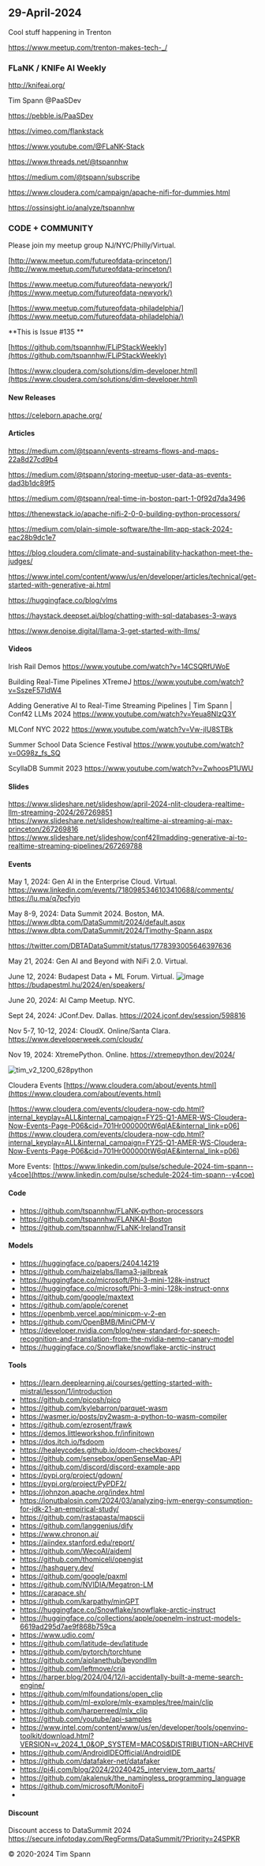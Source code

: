 ## 29-April-2024

Cool stuff happening in Trenton

https://www.meetup.com/trenton-makes-tech-_/

### FLaNK / KNIFe AI Weekly

http://knifeai.org/

Tim Spann @PaaSDev

https://pebble.is/PaaSDev

https://vimeo.com/flankstack

https://www.youtube.com/@FLaNK-Stack

https://www.threads.net/@tspannhw

https://medium.com/@tspann/subscribe

https://www.cloudera.com/campaign/apache-nifi-for-dummies.html

https://ossinsight.io/analyze/tspannhw


### CODE + COMMUNITY

Please join my meetup group NJ/NYC/Philly/Virtual. 

[http://www.meetup.com/futureofdata-princeton/](http://www.meetup.com/futureofdata-princeton/)

[https://www.meetup.com/futureofdata-newyork/](https://www.meetup.com/futureofdata-newyork/)

[https://www.meetup.com/futureofdata-philadelphia/](https://www.meetup.com/futureofdata-philadelphia/)



**This is Issue #135 **

[https://github.com/tspannhw/FLiPStackWeekly](https://github.com/tspannhw/FLiPStackWeekly)

[https://www.cloudera.com/solutions/dim-developer.html](https://www.cloudera.com/solutions/dim-developer.html)


#### New Releases

 https://celeborn.apache.org/


#### Articles

https://medium.com/@tspann/events-streams-flows-and-maps-22a8d27cd9b4

https://medium.com/@tspann/storing-meetup-user-data-as-events-dad3b1dc89f5

https://medium.com/@tspann/real-time-in-boston-part-1-0f92d7da3496

https://thenewstack.io/apache-nifi-2-0-0-building-python-processors/

https://medium.com/plain-simple-software/the-llm-app-stack-2024-eac28b9dc1e7

https://blog.cloudera.com/climate-and-sustainability-hackathon-meet-the-judges/

https://www.intel.com/content/www/us/en/developer/articles/technical/get-started-with-generative-ai.html

https://huggingface.co/blog/vlms

https://haystack.deepset.ai/blog/chatting-with-sql-databases-3-ways

https://www.denoise.digital/llama-3-get-started-with-llms/


#### Videos

Irish Rail Demos
https://www.youtube.com/watch?v=14CSQRfUWoE

Building Real-Time Pipelines
XTremeJ
https://www.youtube.com/watch?v=SszeF57IdW4

Adding Generative AI to Real-Time Streaming Pipelines | Tim Spann | Conf42 LLMs 2024
https://www.youtube.com/watch?v=Yeua8NlzQ3Y

MLConf NYC 2022
https://www.youtube.com/watch?v=Vw-jlU8STBk

Summer School Data Science Festival
https://www.youtube.com/watch?v=0G98z_fs_SQ

ScyllaDB Summit 2023
https://www.youtube.com/watch?v=ZwhoosP1UWU


#### Slides

https://www.slideshare.net/slideshow/april-2024-nlit-cloudera-realtime-llm-streaming-2024/267269851
https://www.slideshare.net/slideshow/realtime-ai-streaming-ai-max-princeton/267269816
https://www.slideshare.net/slideshow/conf42llmadding-generative-ai-to-realtime-streaming-pipelines/267269788


#### Events


May 1, 2024:  Gen AI in the Enterprise Cloud.  Virtual.
https://www.linkedin.com/events/7180985346103410688/comments/
https://lu.ma/q7pcfyjn

May 8-9, 2024: Data Summit 2024. Boston, MA.
https://www.dbta.com/DataSummit/2024/default.aspx
https://www.dbta.com/DataSummit/2024/Timothy-Spann.aspx

https://twitter.com/DBTADataSummit/status/1778393005646397636

May 21, 2024:  Gen AI and Beyond with NiFi 2.0.  Virtual.

June 12, 2024: Budapest Data + ML Forum. Virtual.
![image](https://github.com/tspannhw/FLiPStackWeekly/assets/18673814/f7c24719-5ab8-4b4f-87c5-26802234e3f0)
https://budapestml.hu/2024/en/speakers/

June 20, 2024:  AI Camp Meetup.   NYC.

Sept 24, 2024:  JConf.Dev. Dallas.
https://2024.jconf.dev/session/598816

Nov 5-7, 10-12, 2024:  CloudX.  Online/Santa Clara. https://www.developerweek.com/cloudx/

Nov 19, 2024: XtremePython. Online.
https://xtremepython.dev/2024/

![tim_v2_1200_628python](https://github.com/tspannhw/FLiPStackWeekly/assets/18673814/b41db3c7-d42c-42e1-924c-eff39cbdbab0)

Cloudera Events
[https://www.cloudera.com/about/events.html](https://www.cloudera.com/about/events.html)

[https://www.cloudera.com/events/cloudera-now-cdp.html?internal_keyplay=ALL&internal_campaign=FY25-Q1-AMER-WS-Cloudera-Now-Events-Page-P06&cid=701Hr000000tW6qIAE&internal_link=p06](https://www.cloudera.com/events/cloudera-now-cdp.html?internal_keyplay=ALL&internal_campaign=FY25-Q1-AMER-WS-Cloudera-Now-Events-Page-P06&cid=701Hr000000tW6qIAE&internal_link=p06)

More Events:
[https://www.linkedin.com/pulse/schedule-2024-tim-spann--y4coe](https://www.linkedin.com/pulse/schedule-2024-tim-spann--y4coe)


#### Code

* https://github.com/tspannhw/FLaNK-python-processors
* https://github.com/tspannhw/FLANKAI-Boston
* https://github.com/tspannhw/FLaNK-IrelandTransit

#### Models

* https://huggingface.co/papers/2404.14219
* https://github.com/haizelabs/llama3-jailbreak
* https://huggingface.co/microsoft/Phi-3-mini-128k-instruct
* https://huggingface.co/microsoft/Phi-3-mini-128k-instruct-onnx
* https://github.com/google/maxtext
* https://github.com/apple/corenet
* https://openbmb.vercel.app/minicpm-v-2-en
* https://github.com/OpenBMB/MiniCPM-V
* https://developer.nvidia.com/blog/new-standard-for-speech-recognition-and-translation-from-the-nvidia-nemo-canary-model
* https://huggingface.co/Snowflake/snowflake-arctic-instruct


#### Tools

* https://learn.deeplearning.ai/courses/getting-started-with-mistral/lesson/1/introduction
* https://github.com/picosh/pico
* https://github.com/kylebarron/parquet-wasm
* https://wasmer.io/posts/py2wasm-a-python-to-wasm-compiler
* https://github.com/ezrosent/frawk
* https://demos.littleworkshop.fr/infinitown
* https://dos.itch.io/fsdoom
* https://healeycodes.github.io/doom-checkboxes/
* https://github.com/sensebox/openSenseMap-API
* https://github.com/discord/discord-example-app
* https://pypi.org/project/gdown/
* https://pypi.org/project/PyPDF2/
* https://johnzon.apache.org/index.html
* https://ionutbalosin.com/2024/03/analyzing-jvm-energy-consumption-for-jdk-21-an-empirical-study/
* https://github.com/rastapasta/mapscii
* https://github.com/langgenius/dify
* https://www.chronon.ai/
* https://aiindex.stanford.edu/report/
* https://github.com/WecoAI/aideml
* https://github.com/thomiceli/opengist
* https://hashquery.dev/
* https://github.com/google/paxml
* https://github.com/NVIDIA/Megatron-LM
* https://carapace.sh/
* https://github.com/karpathy/minGPT
* https://huggingface.co/Snowflake/snowflake-arctic-instruct
* https://huggingface.co/collections/apple/openelm-instruct-models-6619ad295d7ae9f868b759ca
* https://www.udio.com/
* https://github.com/latitude-dev/latitude
* https://github.com/pytorch/torchtune
* https://github.com/aiplanethub/beyondllm
* https://github.com/leftmove/cria
* https://harper.blog/2024/04/12/i-accidentally-built-a-meme-search-engine/
* https://github.com/mlfoundations/open_clip
* https://github.com/ml-explore/mlx-examples/tree/main/clip
* https://github.com/harperreed/mlx_clip
* https://github.com/youtube/api-samples
* https://www.intel.com/content/www/us/en/developer/tools/openvino-toolkit/download.html?VERSION=v_2024_1_0&OP_SYSTEM=MACOS&DISTRIBUTION=ARCHIVE
* https://github.com/AndroidIDEOfficial/AndroidIDE
* https://github.com/datafaker-net/datafaker
* https://pi4j.com/blog/2024/20240425_interview_tom_aarts/
* https://github.com/akalenuk/the_namingless_programming_language
* https://github.com/microsoft/MonitoFi
* 


#### Discount

Discount access to DataSummit 2024
https://secure.infotoday.com/RegForms/DataSummit/?Priority=24SPKR


&copy; 2020-2024 Tim Spann

